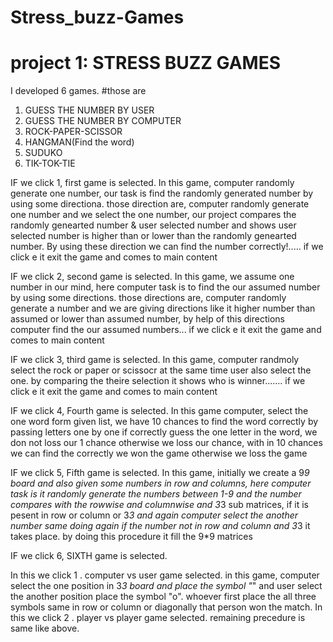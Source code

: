 # Stress_buzz-Games
# project 1: STRESS BUZZ GAMES
I developed 6 games.
#those are 
1. GUESS THE NUMBER BY USER
2. GUESS THE NUMBER BY COMPUTER
3. ROCK-PAPER-SCISSOR
4. HANGMAN(Find the word)
5. SUDUKO
6. TIK-TOK-TIE

IF we click 1, first game is selected. In this game, computer randomly generate one number, our task is find the randomly generated number by using some directiona.
those  direction are, computer randomly generate one number and  we select the one number, our project compares the randomly genearted number & user selected number and shows user selected number is higher than or lower than the randomly genearted number.  By using these direction we can find the number correctly!..... if we click e it exit the game and comes to main content


IF we click 2, second game is selected. In this game, we assume one number in our mind, here computer task is to find the our assumed number by using some directions.
those directions are, computer randomly generate a number and we are giving directions like it higher number than assumed or lower than assumed number, by help of this directions computer find the our assumed numbers... if we click e it exit the game and comes to main content


IF we click 3, third game is selected. In this game, computer randmoly select the rock or paper or scissocr at the same time user also select the one. by comparing the theire selection it shows who is winner....... if we click e it exit the game and comes to main content


IF we click 4, Fourth game is selected. In this game computer, select the one word form given list, we have 10 chances to find the word correctly by passing letters one by one if correctly guess the one letter in the word, we don not loss our 1 chance otherwise we loss our chance, with in 10 chances we can find the correctly we won the game otherwise we loss the game


IF we click 5, Fifth game is selected. In this game, initially we create a 9*9 board and also given some numbers in row and columns, here computer task is it randomly generate the numbers between 1-9 and the number compares with the rowwise and columnwise and 3*3 sub matrices, if it is pesent in row or column or 3*3 and again computer select the another number same doing again if the number not in row and column and 3*3 it takes place.
by doing this procedure it fill the 9*9 matrices

 
IF we click 6, SIXTH game is selected. 

In this we click 1 . computer vs user game selected. in this game, computer select the one position in 3*3 board and place the symbol "*" and user select the another position place the symbol  "o". whoever first place the all three symbols same  in row or column or  diagonally that person won the match.
In this we click 2 . player  vs player game selected. remaining precedure is same like above. 
